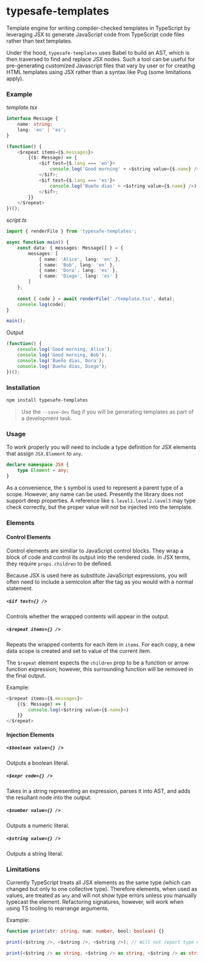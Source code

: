 typesafe-templates
====================
Template engine for writing compiler-checked templates in TypeScript by leveraging JSX to generate JavaScript code from 
TypeScript code files rather than text templates.

Under the hood, `typesafe-templates` uses Babel to build an AST, which is then traversed to find and replace JSX nodes.
Such a tool can be useful for pre-generating customized Javascript files that vary by user or for creatihg HTML templates using
JSX rather than a syntax like Pug (some limitations apply). 

### Example
_template.tsx_
```typescript jsx
interface Message {
    name: string;
    lang: 'en' | 'es';
}

(function() {
    <$repeat items={$.messages}>
        {($: Message) => {
            <$if test={$.lang === 'en'}>
                console.log('Good morning' + <$string value={$.name} />);
            </$if>;
        	<$if test={$.lang === 'es'}>
                console.log('Bueño dias' + <$string value={$.name} />);
            </$if>;
        }}
    </$repeat>
})();
```

_script.ts_
```typescript jsx
import { renderFile } from 'typesafe-templates';

async function main() {
    const data: { messages: Message[] } = {
        messages: [
            { name: 'Alice', lang: 'en' },
            { name: 'Bob', lang: 'en' },
            { name: 'Dora', lang: 'es' },
            { name: 'Diego', lang: 'es' }
        ]
    };
    
    const { code } = await renderFile('./template.tsx', data);
    console.log(code);
}

main();
```

Output
```javascript
(function() {
    console.log('Good morning, Alice');
    console.log('Good morning, Bob');
    console.log('Bueño dias, Dora');
    console.log('Bueño dias, Diego');
})();
```

### Installation

```bash
npm install typesafe-templates
```

> Use the `--save-dev` flag if you will be generating templates as part of a development task.

### Usage
To work properly you will need to include a type definition for JSX elements that assign `JSX.Element`
to `any`.

```typescript jsx
declare namespace JSX {
    type Element = any;
}
```

As a convenience, the `$` symbol is used to represent a parent type of a scope. However,
any name can be used. Presently the library does not support deep properties. A reference like
`$.level1.level2.level3` may type check correctly, but the proper value will not be injected into
the template.

### Elements

#### Control Elements
Control elements are similiar to JavaScript control blocks. They wrap a block of code and control
its output into the rendered code. In JSX terms, they require `props.children` to be defined.

Because JSX is used here as substitute JavaScript expressions, you will often need to include
a semicolon after the tag as you would with a normal statement.
##### `<$if test={} />`
Controls whether the wrapped contents will appear in the output.

##### `<$repeat items={} />`
Repeats the wrapped contents for each item in `items`. For each copy, a new data scope is created
and set to value of the current item.

The `$repeat` element expects the `children` prop to be a function or arrow function expression; however, this
surrounding function will be removed in the final output.

Example:
```typescript jsx
<$repeat items={$.messages}>
    {($: Message) => {
    	console.log(<$string value={$.name}>)
    }}
</$repeat>
```

#### Injection Elements
##### `<$boolean value={} />`
Outputs a boolean literal.

##### `<$expr code={} />`
Takes in a string representing an expression, parses it into AST, and adds the resultant node into the output.

##### `<$number value={} />`
Outputs a numeric literal.

##### `<$string value={} />`
Outputs a string literal.

### Limitations
Currently TypeScript treats all JSX elements as the same type (which can changed but only to one collective type). Therefore
elements, when used as values, are treated as `any` and will not show type errors unless you manually
typecast the element. Refactoring signatures, however, will work when using TS tooling to rearrange arguments. 

Example:
```typescript jsx
function print(str: string, num: number, bool: boolean) {}

print(<$string />, <$string />, <$string />); // Will not report type errors

print(<$string /> as string, <$string /> as string, <$string /> as string); // Will report type errors
```
